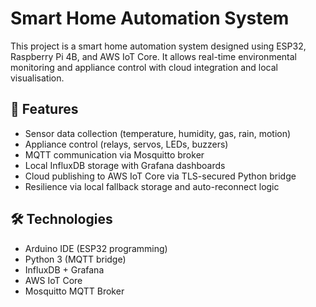 # Smart Home Automation System

This project is a smart home automation system designed using ESP32, Raspberry Pi 4B, and AWS IoT Core. It allows real-time environmental monitoring and appliance control with cloud integration and local visualisation.

## 🚀 Features

- Sensor data collection (temperature, humidity, gas, rain, motion)
- Appliance control (relays, servos, LEDs, buzzers)
- MQTT communication via Mosquitto broker
- Local InfluxDB storage with Grafana dashboards
- Cloud publishing to AWS IoT Core via TLS-secured Python bridge
- Resilience via local fallback storage and auto-reconnect logic

## 🛠️ Technologies

- Arduino IDE (ESP32 programming)
- Python 3 (MQTT bridge)
- InfluxDB + Grafana
- AWS IoT Core
- Mosquitto MQTT Broker
